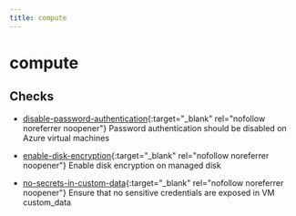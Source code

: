 ```yaml
---
title: compute
---
```


# compute

## Checks


- [disable-password-authentication](disable-password-authentication){:target="_blank" rel="nofollow noreferrer noopener"} Password authentication should be disabled on Azure virtual machines

- [enable-disk-encryption](enable-disk-encryption){:target="_blank" rel="nofollow noreferrer noopener"} Enable disk encryption on managed disk

- [no-secrets-in-custom-data](no-secrets-in-custom-data){:target="_blank" rel="nofollow noreferrer noopener"} Ensure that no sensitive credentials are exposed in VM custom_data



